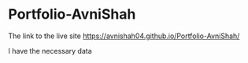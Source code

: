 # Portfolio-AvniShah

The link to the live site https://avnishah04.github.io/Portfolio-AvniShah/

I have the necessary data
